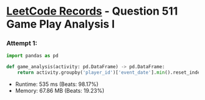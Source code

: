 # [LeetCode Records](../../README.md) - Question 511 Game Play Analysis I

### Attempt 1: 
```py
import pandas as pd

def game_analysis(activity: pd.DataFrame) -> pd.DataFrame:
    return activity.groupby('player_id')['event_date'].min().reset_index(name='first_login')
```
- Runtime: 535 ms (Beats: 98.17%)
- Memory: 67.86 MB (Beats: 19.23%)

<br>
